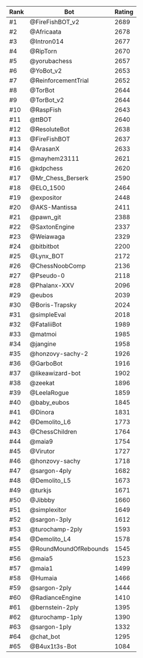 Rank|Bot|Rating
---|---|---
#1|@FireFishBOT_v2|2689
#2|@Africaata|2678
#3|@Intron014|2677
#4|@RipTorn|2670
#5|@yorubachess|2657
#6|@YoBot_v2|2653
#7|@ReinforcementTrial|2652
#8|@TorBot|2644
#9|@TorBot_v2|2644
#10|@RaspFish|2643
#11|@ttBOT|2640
#12|@ResoluteBot|2638
#13|@FireFishBOT|2637
#14|@ArasanX|2633
#15|@mayhem23111|2621
#16|@kdpchess|2620
#17|@Mr_Chess_Berserk|2590
#18|@ELO_1500|2464
#19|@expositor|2448
#20|@AKS-Mantissa|2411
#21|@pawn_git|2388
#22|@SaxtonEngine|2337
#23|@Weiawaga|2329
#24|@bitbitbot|2200
#25|@Lynx_BOT|2172
#26|@ChessNoobComp|2136
#27|@Pseudo-0|2118
#28|@Phalanx-XXV|2096
#29|@eubos|2039
#30|@Boris-Trapsky|2024
#31|@simpleEval|2018
#32|@FataliiBot|1989
#33|@matmoi|1985
#34|@jangine|1958
#35|@honzovy-sachy-2|1926
#36|@GarboBot|1916
#37|@likeawizard-bot|1902
#38|@zeekat|1896
#39|@LeelaRogue|1859
#40|@baby_eubos|1845
#41|@Dinora|1831
#42|@Demolito_L6|1773
#43|@ChessChildren|1764
#44|@maia9|1754
#45|@Virutor|1727
#46|@honzovy-sachy|1718
#47|@sargon-4ply|1682
#48|@Demolito_L5|1673
#49|@turkjs|1671
#50|@Jibbby|1660
#51|@simplexitor|1649
#52|@sargon-3ply|1612
#53|@turochamp-2ply|1593
#54|@Demolito_L4|1578
#55|@RoundMoundOfRebounds|1545
#56|@maia5|1523
#57|@maia1|1499
#58|@Humaia|1466
#59|@sargon-2ply|1444
#60|@RadianceEngine|1410
#61|@bernstein-2ply|1395
#62|@turochamp-1ply|1390
#63|@sargon-1ply|1332
#64|@chat_bot|1295
#65|@B4ux1t3s-Bot|1084
